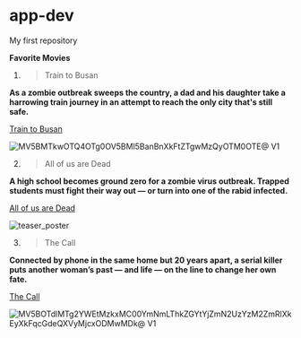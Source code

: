 # app-dev
My first repository

**Favorite Movies**
1. >Train to Busan

**As a zombie outbreak sweeps the country, a dad and his daughter take a harrowing train journey in an attempt to reach the only city that's still safe.**

[Train to Busan](https://www.netflix.com/ph-en/title/80117824)

![MV5BMTkwOTQ4OTg0OV5BMl5BanBnXkFtZTgwMzQyOTM0OTE@ _V1_](https://user-images.githubusercontent.com/102274187/206105345-474eb276-1d69-4281-852a-22673d8f3ed9.jpg)

2. >All of us are Dead

**A high school becomes ground zero for a zombie virus outbreak. Trapped students must fight their way out — or turn into one of the rabid infected.**

[All of us are Dead](https://www.netflix.com/ph-en/title/81237994)

![teaser_poster](https://user-images.githubusercontent.com/102274187/206104626-01520d6e-2f83-4485-867f-c8aea2038f25.jpg)

3. >The Call

**Connected by phone in the same home but 20 years apart, a serial killer puts another woman’s past — and life — on the line to change her own fate.**

[The Call](https://www.netflix.com/ph-en/title/81342505)

![MV5BOTdlMTg2YWEtMzkxMC00YmNmLThkZGYtYjZmN2UzYzM2ZmRlXkEyXkFqcGdeQXVyMjcxODMwMDk@ _V1_](https://user-images.githubusercontent.com/102274187/206105950-74a5b513-cee6-4d9c-9465-04b50185c149.jpg)
